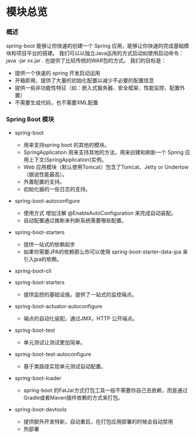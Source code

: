 # 模块总览

### 概述
spring-boot 能够让你快速的创建一个 Spring 应用，能够让你快速的完成基础模块和项目平台的搭建。
我们可以以独立Java运用的方式启动如使用启动命令：java -jar xx.jar . 也提供了比较传统的WAR包的方式。
我们的目标是：
  * 提供一个快速的 spring 开发启动运用
  * 开箱即用，提供了大量的初始化配置以减少不必要的配置信息
  * 提供一些非功能性特征（如：嵌入式服务器、安全框架、性能监控、配置外置）
  * 不需要生成代码，也不需要XML配置

### Spring Boot 模块

* spring-boot 
  * 用来支持spring boot 的其他的模块。
  * SpringApplication 用来支持其他的方法，用来创建和刷新一个 Spring 应用上下文(SpringApplication)实例。
  * Web 应用模块（默认使用Tomcat）包含了Tomcat、Jetty or Undertow（据说性能最高）。
  * 外置配置的支持。
  * 初始化器的一些日志的支持。

* spring-boot-autoconfigure 
  * 使用方式 增加注解 @EnableAutoConfiguration 来完成自动装配。
  * 自动配置通过推断来判断系统需要哪些配置。
  
* spring-boot-starters
  * 提供一站式的依赖起步
  * 如果你需要JPA的依赖那么你可以使用 spring-boot-starter-data-jpa 来引入jpa的依赖。

* spring-boot-cli

* spring-boot-starters
  * 提供监控的基础设施，提供了一站式的监控端点。

* spring-boot-actuator-autoconfigure
  * 端点的自动化装配，通过JMX，HTTP 公开端点。
  
* spring-boot-test
  * 单元测试让测试更加简单。
  
* spring-boot-test-autoconfigure
  * 基于类路径实现单元测试自动配置。

* spring-boot-loader
  * spring-boot 的FatJar方式打包工具一般不需要你自己去依赖，而是通过Gradle或者Maven插件依赖的方式来打包。
 
* spring-boot-devtools
  * 提供额外开发特新，自动重启，在打包应用部署的时候会自动禁用
  * 热部署